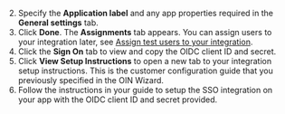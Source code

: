2. Specify the **Application label** and any app properties required in the **General settings** tab.
3. Click **Done**. The **Assignments** tab appears.
   You can assign users to your integration later, see [Assign test users to your integration](#assign-test-users-to-your-integration-instance).
4. Click the **Sign On** tab to view and copy the OIDC client ID and secret.
5. Click **View Setup Instructions** to open a new tab to your integration setup instructions. This is the customer configuration guide that you previously specified in the OIN Wizard.
6. Follow the instructions in your guide to setup the SSO integration on your app with the OIDC client ID and secret provided.
